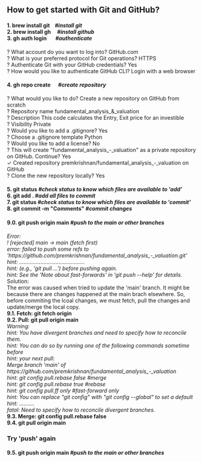 <html>

<head>
<meta http-equiv=Content-Type content="text/html; charset=utf-8" />
</head>

<body>

<div>
<h2>How to get started with Git and GitHub?</h2>
<h4>
  1. brew install git    <i>#install git</i><br />
  2. brew install gh     <i>#install github</i><br />
  3. gh auth login       <i>#authenticate</i>
</h4>

<p>
  ? What account do you want to log into? GitHub.com<br />
  ? What is your preferred protocol for Git operations? HTTPS<br />
  ? Authenticate Git with your GitHub credentials? Yes<br />
  ? How would you like to authenticate GitHub CLI? Login with a web browser<br />
</p>

<h4>4. gh repo create      <i>#create repository</i></h4>
<p>
	? What would you like to do? Create a new repository on GitHub from scratch<br />
	? Repository name fundamental_analysis_&_valuation<br />
	? Description This code calculates the Entry, Exit price for an investible<br />
	? Visibility Private<br />
	? Would you like to add a .gitignore? Yes<br />
	? Choose a .gitignore template Python<br />
	? Would you like to add a license? No<br />
	? This will create "fundamental_analysis_-_valuation" as a private repository on GitHub. Continue? Yes<br />
	✓ Created repository premkrishnan/fundamental_analysis_-_valuation on GitHub<br />
	? Clone the new repository locally? Yes<br />
</p>

<h4>
5. git status			<i>#check status to know which files are available to 'add'</i><br />
6. git add .			<i>#add all files to commit</i><br />
7. git status			<i>#check status to know which files are available to 'commit'</i><br />
8. git commit -m "Comments"	<i>#commit changes</i><br />
</h4>
<h4>
9.0. git push origin main	<i>#push to the main or other branches</i>
</h4>
<p><i>
Error:<br />
	! [rejected]        main -> main (fetch first)<br />
	error: failed to push some refs to 'https://github.com/premkrishnan/fundamental_analysis_-_valuation.git'<br />
	hint: ...........................................<br />
	hint: (e.g., 'git pull ...') before pushing again.<br />
	hint: See the 'Note about fast-forwards' in 'git push --help' for details.<br /></i>
Solution:<br />
	The error was caused when tried to update the 'main' branch. It might be because there are changes happened at the main brach elsewhere. So, before commiting the lcoal changes, we must fetch, pull the changes and update/merge the local copy. <br />
	<b>9.1. Fetch:	git fetch origin</b><br />
	<b>9.2. Pull:	git pull origin main</b><br />
	<i>Warning:<br />
		hint: You have divergent branches and need to specify how to reconcile them.<br />
		hint: You can do so by running one of the following commands sometime before<br />
		hint: your next pull:<br />
		Merge branch 'main' of https://github.com/premkrishnan/fundamental_analysis_-_valuation<br />
		hint:   git config pull.rebase false  <i>#merge</i><br />
		hint:   git config pull.rebase true   <i>#rebase</i><br />
		hint:   git config pull.ff only       <i>#fast-forward only</i><br />
		hint: You can replace "git config" with "git config --global" to set a default<br />
		hint: ..........<br />
		fatal: Need to specify how to reconcile divergent branches.<br /></i>
	<b>9.3. Merge:	git config pull.rebase false</b><br />
			<b>9.4. git pull origin main</b><br />
</p>

<h3>Try 'push' again</h3>
<h4>
9.5. git push origin main	<i>#push to the main or other branches</i>
</h4>

</div>

</body>

</html>
